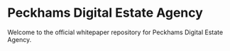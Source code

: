 # Peckhams Digital Estate Agency

Welcome to the official whitepaper repository for Peckhams Digital Estate Agency.